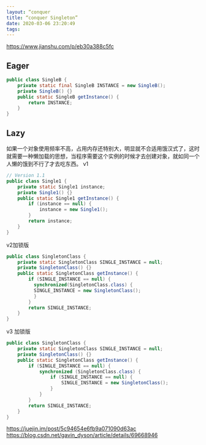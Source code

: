 ```yaml
---
layout: “conquer
title: “conquer Singleton”
date: 2020-03-06 23:20:49
tags:
---
```


https://www.jianshu.com/p/eb30a388c5fc
## Eager 

```java
public class SingleB {
    private static final SingleB INSTANCE = new SingleB();
    private SingleB() {}
    public static SingleB getInstance() {
        return INSTANCE;
    }
}
```

## Lazy


如果一个对象使用频率不高，占用内存还特别大，明显就不合适用饿汉式了，这时就需要一种懒加载的思想，当程序需要这个实例的时候才去创建对象，就如同一个人懒的饿到不行了才去吃东西。
v1
```java
// Version 1.1
public class Single1 {
    private static Single1 instance;
    private Single1() {}
    public static Single1 getInstance() {
        if (instance == null) {
            instance = new Single1();
        }
        return instance;
    }
}
```
v2加锁版

```java
public class SingletonClass {
    private static SingletonClass SINGLE_INSTANCE = null;
    private SingletonClass() {}
    public static SingletonClass getInstance() {
        if (SINGLE_INSTANCE == null) {  
          synchronized(SingletonClass.class) {
          SINGLE_INSTANCE = new SingletonClass();
          }
        }
        return SINGLE_INSTANCE;
    }
}
```

v3 加锁版

```java
public class SingletonClass {
    private static SingletonClass SINGLE_INSTANCE = null;
    private SingletonClass() {}
    public static SingletonClass getInstance() {
        if (SINGLE_INSTANCE == null) {
            synchronized (SingletonClass.class) {
                if (SINGLE_INSTANCE == null) {
                    SINGLE_INSTANCE = new SingletonClass();
                }
            }
        }
        return SINGLE_INSTANCE;
    }
}
```
https://juejin.im/post/5c94654e6fb9a071090d63ac
https://blog.csdn.net/gavin_dyson/article/details/69668946